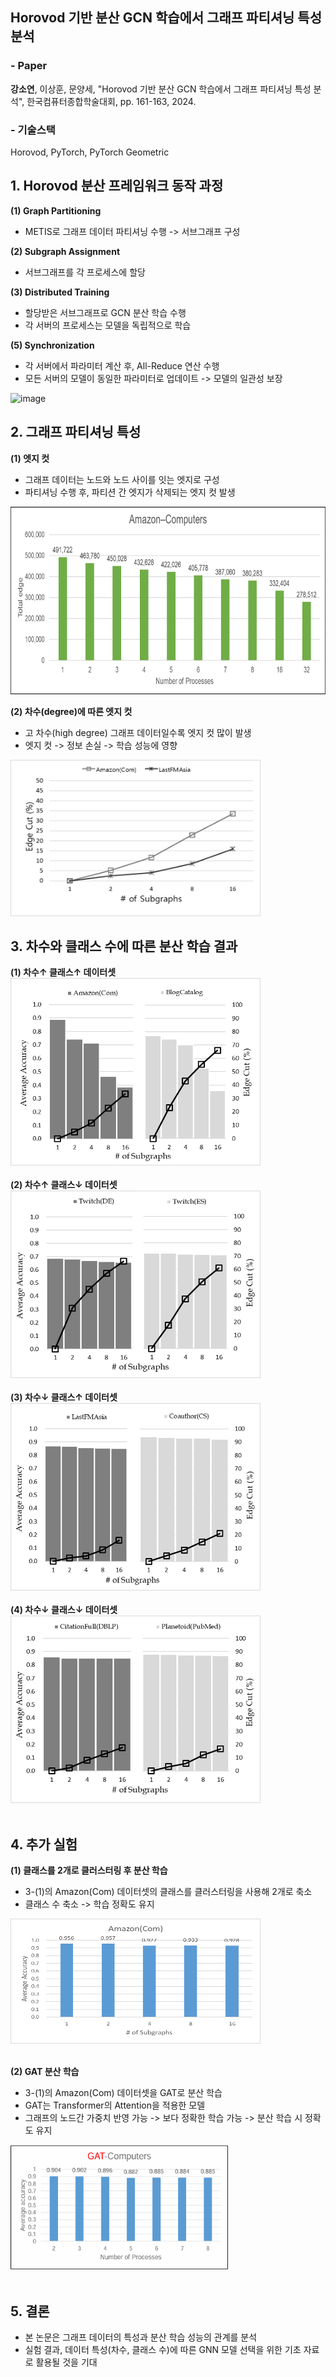 ## Horovod 기반 분산 GCN 학습에서 그래프 파티셔닝 특성 분석
### - Paper
__강소연__, 이상훈, 문양세, "Horovod 기반 분산 GCN 학습에서 그래프 파티셔닝 특성 분석", 한국컴퓨터종합학술대회, pp. 161-163, 2024.
### - 기술스택
Horovod, PyTorch, PyTorch Geometric


## 1. Horovod 분산 프레임워크 동작 과정
__(1) Graph Partitioning__<br>
- METIS로 그래프 데이터 파티셔닝 수행 -> 서브그래프 구성<br>

__(2) Subgraph Assignment__<br>
- 서브그래프를 각 프로세스에 할당<br>
  
__(3) Distributed Training__<br>
- 할당받은 서브그래프로 GCN 분산 학습 수행<br>
- 각 서버의 프로세스는 모델을 독립적으로 학습<br>

__(5) Synchronization__<br>
- 각 서버에서 파라미터 계산 후, All-Reduce 연산 수행<br>
- 모든 서버의 모델이 동일한 파라미터로 업데이트 -> 모델의 일관성 보장<br>

![image](https://github.com/user-attachments/assets/2048d289-f61c-4475-b85b-7347e8bc8488)

## 2. 그래프 파티셔닝 특성
__(1) 엣지 컷__<br>
- 그래프 데이터는 노드와 노드 사이를 잇는 엣지로 구성<br>
- 파티셔닝 수행 후, 파티션 간 엣지가 삭제되는 엣지 컷 발생<br> 
<img src="images/edge_cut.png" width="600" height="300"/>

__(2) 차수(degree)에 따른 엣지 컷__<br>
- 고 차수(high degree) 그래프 데이터일수록 엣지 컷 많이 발생<br>
- 엣지 컷 -> 정보 손실 -> 학습 성능에 영향<br>
<img src="images/degree_edgecut.png" width="400" height="250"/>

## 3. 차수와 클래스 수에 따른 분산 학습 결과
__(1) 차수↑ 클래스↑ 데이터셋__<br>
<img src="images/(1).png" width="400" height="300"/>
<br>
<br>
__(2) 차수↑ 클래스↓ 데이터셋__<br>
<img src="images/(2).png" width="400" height="300"/>
<br>
<br>
__(3) 차수↓ 클래스↑ 데이터셋__<br>
<img src="images/(3).png" width="400" height="300"/>
<br>
<br>
__(4) 차수↓ 클래스↓ 데이터셋__<br>
<img src="images/(4).png" width="400" height="300"/>
<br>
<br>

## 4. 추가 실험
__(1) 클래스를 2개로 클러스터링 후 분산 학습__
- 3-(1)의 Amazon(Com) 데이터셋의 클래스를 클러스터링을 사용해 2개로 축소<br>
- 클래스 수 축소 -> 학습 정확도 유지<br>
<img src="images/4-1.png" width="400" height="200"/>
<br>
<br>

**(2) GAT 분산 학습**
- 3-(1)의 Amazon(Com) 데이터셋을 GAT로 분산 학습<br>
- GAT는 Transformer의 Attention을 적용한 모델<br>
- 그래프의 노드간 가중치 반영 가능 -> 보다 정확한 학습 가능 -> 분산 학습 시 정확도 유지<br>
<img src="images/4-2.png" width="350" height="200"/>
<br>
<br>

## 5. 결론
- 본 논문은 그래프 데이터의 특성과 분산 학습 성능의 관계를 분석
- 실험 결과, 데이터 특성(차수, 클래스 수)에 따른 GNN 모델 선택을 위한 기초 자료로 활용될 것을 기대





